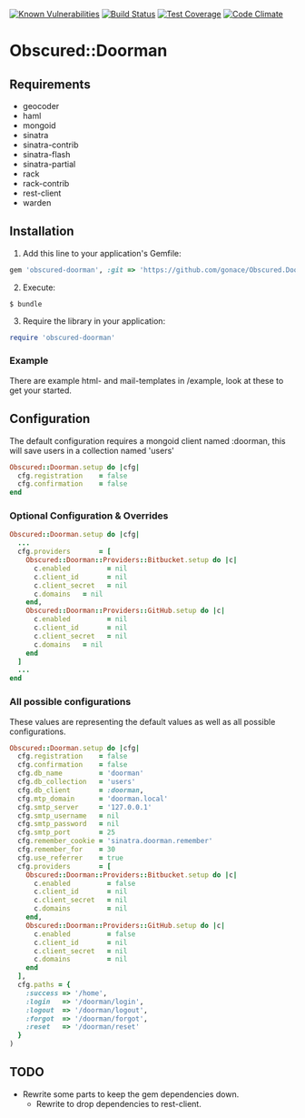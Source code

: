 <a href="https://snyk.io/test/github/gonace/obscured.doorman"><img src="https://snyk.io/test/github/gonace/obscured.doorman/badge.svg" alt="Known Vulnerabilities" data-canonical-src="https://snyk.io/test/github/gonace/obscured.doorman" style="max-width:100%;"></a>
[![Build Status](https://travis-ci.org/gonace/Obscured.Doorman.svg?branch=master)](https://travis-ci.org/gonace/Obscured.Doorman)
[![Test Coverage](https://codeclimate.com/github/gonace/Obscured.Doorman/badges/coverage.svg)](https://codeclimate.com/github/gonace/Obscured.Doorman)
[![Code Climate](https://codeclimate.com/github/gonace/Obscured.Doorman/badges/gpa.svg)](https://codeclimate.com/github/gonace/Obscured.Doorman)

# Obscured::Doorman

## Requirements
- geocoder
- haml
- mongoid
- sinatra
- sinatra-contrib
- sinatra-flash
- sinatra-partial
- rack
- rack-contrib
- rest-client
- warden

## Installation
1. Add this line to your application's Gemfile:
```ruby
gem 'obscured-doorman', :git => 'https://github.com/gonace/Obscured.Doorman.git', :branch => 'master'
```

2. Execute:
```
$ bundle
```

3. Require the library in your application:
```ruby
require 'obscured-doorman'
```

### Example
There are example html- and mail-templates in /example, look at these to get your started.

## Configuration
The default configuration requires a mongoid client named :doorman, this will save users in a collection named 'users'
```ruby
Obscured::Doorman.setup do |cfg|
  cfg.registration    = false
  cfg.confirmation    = false
end
```

### Optional Configuration & Overrides
```ruby
Obscured::Doorman.setup do |cfg|
  ...
  cfg.providers       = [
    Obscured::Doorman::Providers::Bitbucket.setup do |c|
      c.enabled         = nil
      c.client_id       = nil
      c.client_secret   = nil
      c.domains   = nil
    end,
    Obscured::Doorman::Providers::GitHub.setup do |c|
      c.enabled         = nil
      c.client_id       = nil
      c.client_secret   = nil
      c.domains   = nil
    end
  ]
  ...
end
```


### All possible configurations
These values are representing the default values as well as all possible configurations.

```ruby
Obscured::Doorman.setup do |cfg|
  cfg.registration    = false
  cfg.confirmation    = false
  cfg.db_name         = 'doorman'
  cfg.db_collection   = 'users'
  cfg.db_client       = :doorman,
  cfg.mtp_domain      = 'doorman.local'
  cfg.smtp_server     = '127.0.0.1'
  cfg.smtp_username   = nil
  cfg.smtp_password   = nil
  cfg.smtp_port       = 25
  cfg.remember_cookie = 'sinatra.doorman.remember'
  cfg.remember_for    = 30
  cfg.use_referrer    = true
  cfg.providers       = [
    Obscured::Doorman::Providers::Bitbucket.setup do |c|
      c.enabled         = false
      c.client_id       = nil
      c.client_secret   = nil
      c.domains         = nil
    end,
    Obscured::Doorman::Providers::GitHub.setup do |c|
      c.enabled         = false
      c.client_id       = nil
      c.client_secret   = nil
      c.domains         = nil
    end
  ],
  cfg.paths = {
    :success => '/home',
    :login   => '/doorman/login',
    :logout  => '/doorman/logout',
    :forgot  => '/doorman/forgot',
    :reset   => '/doorman/reset'
  }
)
```

## TODO
- Rewrite some parts to keep the gem dependencies down.
    - Rewrite to drop dependencies to rest-client.